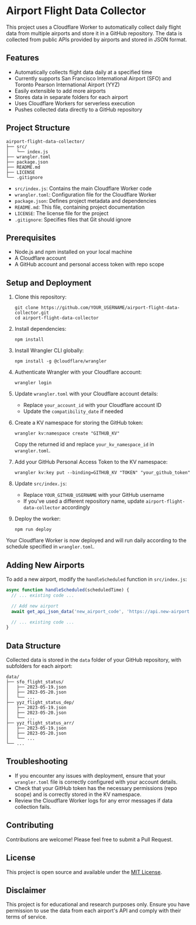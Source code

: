 # Airport Flight Data Collector

This project uses a Cloudflare Worker to automatically collect daily flight data from multiple airports and store it in a GitHub repository. The data is collected from public APIs provided by airports and stored in JSON format.

## Features

- Automatically collects flight data daily at a specified time
- Currently supports San Francisco International Airport (SFO) and Toronto Pearson International Airport (YYZ)
- Easily extensible to add more airports
- Stores data in separate folders for each airport
- Uses Cloudflare Workers for serverless execution
- Pushes collected data directly to a GitHub repository

## Project Structure

```
airport-flight-data-collector/
├── src/
│   └── index.js
├── wrangler.toml
├── package.json
├── README.md
├── LICENSE
└── .gitignore
```

- `src/index.js`: Contains the main Cloudflare Worker code
- `wrangler.toml`: Configuration file for the Cloudflare Worker
- `package.json`: Defines project metadata and dependencies
- `README.md`: This file, containing project documentation
- `LICENSE`: The license file for the project
- `.gitignore`: Specifies files that Git should ignore

## Prerequisites

- Node.js and npm installed on your local machine
- A Cloudflare account
- A GitHub account and personal access token with repo scope

## Setup and Deployment

1. Clone this repository:
   ```
   git clone https://github.com/YOUR_USERNAME/airport-flight-data-collector.git
   cd airport-flight-data-collector
   ```

2. Install dependencies:
   ```
   npm install
   ```

3. Install Wrangler CLI globally:
   ```
   npm install -g @cloudflare/wrangler
   ```

4. Authenticate Wrangler with your Cloudflare account:
   ```
   wrangler login
   ```

5. Update `wrangler.toml` with your Cloudflare account details:
   - Replace `your_account_id` with your Cloudflare account ID
   - Update the `compatibility_date` if needed

6. Create a KV namespace for storing the GitHub token:
   ```
   wrangler kv:namespace create "GITHUB_KV"
   ```
   Copy the returned id and replace `your_kv_namespace_id` in `wrangler.toml`.

7. Add your GitHub Personal Access Token to the KV namespace:
   ```
   wrangler kv:key put --binding=GITHUB_KV "TOKEN" "your_github_token"
   ```

8. Update `src/index.js`:
   - Replace `YOUR_GITHUB_USERNAME` with your GitHub username
   - If you've used a different repository name, update `airport-flight-data-collector` accordingly

9. Deploy the worker:
   ```
   npm run deploy
   ```

Your Cloudflare Worker is now deployed and will run daily according to the schedule specified in `wrangler.toml`.

## Adding New Airports

To add a new airport, modify the `handleScheduled` function in `src/index.js`:

```javascript
async function handleScheduled(scheduledTime) {
  // ... existing code ...

  // Add new airport
  await get_api_json_data('new_airport_code', 'https://api.new-airport.com/flights?date=' + date);

  // ... existing code ...
}
```

## Data Structure

Collected data is stored in the `data` folder of your GitHub repository, with subfolders for each airport:

```
data/
├── sfo_flight_status/
│   ├── 2023-05-19.json
│   ├── 2023-05-20.json
│   └── ...
├── yyz_flight_status_dep/
│   ├── 2023-05-19.json
│   ├── 2023-05-20.json
│   └── ...
├── yyz_flight_status_arr/
│   ├── 2023-05-19.json
│   ├── 2023-05-20.json
│   └── ...
└── ...
```

## Troubleshooting

- If you encounter any issues with deployment, ensure that your `wrangler.toml` file is correctly configured with your account details.
- Check that your GitHub token has the necessary permissions (repo scope) and is correctly stored in the KV namespace.
- Review the Cloudflare Worker logs for any error messages if data collection fails.

## Contributing

Contributions are welcome! Please feel free to submit a Pull Request.

## License

This project is open source and available under the [MIT License](LICENSE).

## Disclaimer

This project is for educational and research purposes only. Ensure you have permission to use the data from each airport's API and comply with their terms of service.